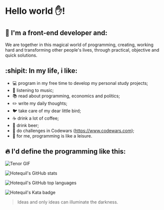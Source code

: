 # Hello world :hand:!

## :man: I'm a front-end developer and:

We are together in this magical world of programming, creating, working hard and transforming other people's lives, through practical, objective and quick solutions.

## :shipit: In my life, i like:

- :computer: program in my free time to develop my personal study projects;
- :minidisc: listening to music;
- :books: read about programming, economics and politics;
- :pencil2: write my daily thoughts;
- :bird: take care of my dear little bird;
- :coffee: drink a lot of coffee;
- :beers: drink beer;
- :thought_balloon: do challenges in Codewars (https://www.codewars.com);
- :hammer: for me, programming is like a leisure.

## :fire: I'd define the programming like this:

![Tenor GIF](https://media.tenor.com/images/cdda4d937ceb893c7c6ce3963d55f4b2/tenor.gif)

![Hotequil's GitHub stats](https://github-readme-stats.vercel.app/api?username=hotequil&show_icons=true&hide_border=false)

![Hotequil's GitHub top languages](https://github-readme-stats.vercel.app/api/top-langs/?username=hotequil&langs_count=1000&layout=compact)

![Hotequil's Kata badge](https://www.codewars.com/users/hotequil/badges/large)

> Ideas and only ideas can illuminate the darkness.

<!--
**hotequil/hotequil** is a ✨ _special_ ✨ repository because its `README.md` (this file) appears on your GitHub profile.
https://gist.github.com/rxaviers/7360908

Here are some ideas to get you started:

- 🔭 I’m currently working on ...
- 🌱 I’m currently learning ...
- 👯 I’m looking to collaborate on ...
- 🤔 I’m looking for help with ...
- 💬 Ask me about ...
- 📫 How to reach me: ...
- 😄 Pronouns: ...
- ⚡ Fun fact: ...
-->
